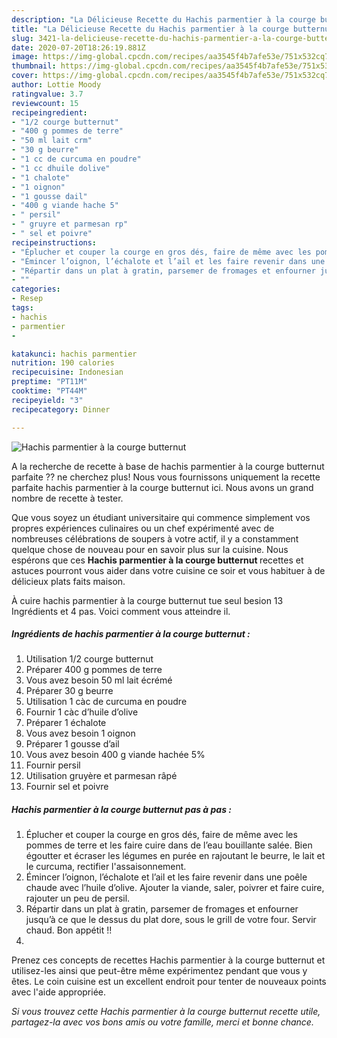 ```yaml
---
description: "La Délicieuse Recette du Hachis parmentier à la courge butternut"
title: "La Délicieuse Recette du Hachis parmentier à la courge butternut"
slug: 3421-la-delicieuse-recette-du-hachis-parmentier-a-la-courge-butternut
date: 2020-07-20T18:26:19.881Z
image: https://img-global.cpcdn.com/recipes/aa3545f4b7afe53e/751x532cq70/hachis-parmentier-a-la-courge-butternut-photo-principale-de-la-recette.jpg
thumbnail: https://img-global.cpcdn.com/recipes/aa3545f4b7afe53e/751x532cq70/hachis-parmentier-a-la-courge-butternut-photo-principale-de-la-recette.jpg
cover: https://img-global.cpcdn.com/recipes/aa3545f4b7afe53e/751x532cq70/hachis-parmentier-a-la-courge-butternut-photo-principale-de-la-recette.jpg
author: Lottie Moody
ratingvalue: 3.7
reviewcount: 15
recipeingredient:
- "1/2 courge butternut"
- "400 g pommes de terre"
- "50 ml lait crm"
- "30 g beurre"
- "1 cc de curcuma en poudre"
- "1 cc dhuile dolive"
- "1 chalote"
- "1 oignon"
- "1 gousse dail"
- "400 g viande hache 5"
- " persil"
- " gruyre et parmesan rp"
- " sel et poivre"
recipeinstructions:
- "Éplucher et couper la courge en gros dés, faire de même avec les pommes de terre et les faire cuire dans de l’eau bouillante salée. Bien égoutter et écraser les légumes en purée en rajoutant le beurre, le lait et le curcuma, rectifier l&#39;assaisonnement."
- "Émincer l’oignon, l’échalote et l’ail et les faire revenir dans une poêle chaude avec l’huile d’olive. Ajouter la viande, saler, poivrer et faire cuire, rajouter un peu de persil."
- "Répartir dans un plat à gratin, parsemer de fromages et enfourner jusqu’à ce que le dessus du plat dore, sous le grill de votre four. Servir chaud. Bon appétit !!"
- ""
categories:
- Resep
tags:
- hachis
- parmentier
- 

katakunci: hachis parmentier  
nutrition: 190 calories
recipecuisine: Indonesian
preptime: "PT11M"
cooktime: "PT44M"
recipeyield: "3"
recipecategory: Dinner

---
```



![Hachis parmentier à la courge butternut](https://img-global.cpcdn.com/recipes/aa3545f4b7afe53e/751x532cq70/hachis-parmentier-a-la-courge-butternut-photo-principale-de-la-recette.jpg)

A la recherche de recette à base de hachis parmentier à la courge butternut parfaite ?? ne cherchez plus! Nous vous fournissons uniquement la recette parfaite hachis parmentier à la courge butternut ici. Nous avons un grand nombre de recette à tester.

Que vous soyez un étudiant universitaire qui commence simplement vos propres expériences culinaires ou un chef expérimenté avec de nombreuses célébrations de soupers à votre actif, il y a constamment quelque chose de nouveau pour en savoir plus sur la cuisine. Nous espérons que ces <strong> Hachis parmentier à la courge butternut </strong> recettes et astuces pourront vous aider dans votre cuisine ce soir et vous habituer à de délicieux plats faits maison.

<!--inarticleads1-->

À cuire hachis parmentier à la courge butternut tue seul besion 13 Ingrédients et 4 pas. Voici comment vous atteindre il.

##### Ingrédients de hachis parmentier à la courge butternut :

1. Utilisation 1/2 courge butternut
1. Préparer 400 g pommes de terre
1. Vous avez besoin 50 ml lait écrémé
1. Préparer 30 g beurre
1. Utilisation 1 càc de curcuma en poudre
1. Fournir 1 càc d’huile d’olive
1. Préparer 1 échalote
1. Vous avez besoin 1 oignon
1. Préparer 1 gousse d’ail
1. Vous avez besoin 400 g viande hachée 5%
1. Fournir  persil
1. Utilisation  gruyère et parmesan râpé
1. Fournir  sel et poivre




<!--inarticleads2-->

##### Hachis parmentier à la courge butternut pas à pas :

1. Éplucher et couper la courge en gros dés, faire de même avec les pommes de terre et les faire cuire dans de l’eau bouillante salée. Bien égoutter et écraser les légumes en purée en rajoutant le beurre, le lait et le curcuma, rectifier l&#39;assaisonnement.
1. Émincer l’oignon, l’échalote et l’ail et les faire revenir dans une poêle chaude avec l’huile d’olive. Ajouter la viande, saler, poivrer et faire cuire, rajouter un peu de persil.
1. Répartir dans un plat à gratin, parsemer de fromages et enfourner jusqu’à ce que le dessus du plat dore, sous le grill de votre four. Servir chaud. Bon appétit !!
1. 




<!--inarticleads1-->

<p>
Prenez ces concepts de recettes Hachis parmentier à la courge butternut et utilisez-les ainsi que peut-être même expérimentez pendant que vous y êtes. Le coin cuisine est un excellent endroit pour tenter de nouveaux points avec l'aide appropriée.
</p>

<p>
<i>Si vous trouvez cette Hachis parmentier à la courge butternut recette utile, partagez-la avec vos bons amis ou votre famille, merci et bonne chance.</i>
</p>
